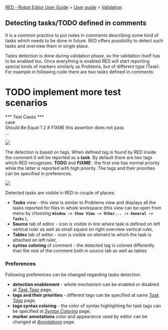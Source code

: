 [RED - Robot Editor User Guide](index.md) > [User
guide](user_guide/user_guide.md) > [Validation](user_guide/validation.md)
>

## Detecting tasks/TODO defined in comments

It is a common practice to put notes in comments describing some kind of tasks
which needs to be done in future. RED offers possibility to detect such tasks
and overview them in single place.

Tasks detection is done during validation phase, so the validation itself has
to be enabled too. Once everything is enabled RED will start reporting special
kinds of markers similarly as Problems, but of different type (Task). For
example in following code there are two tasks defined in comments:

# TODO implement more test scenarios  
*** Test Cases ***  
case  
    Should Be Equal    1    2    # FIXME this assertion does not pass  
    ... 

![](images/editor_tasks.png)  

The detection is based on tags. When defined tag is found by RED inside the
comment it will be reported as a **task**. By default there are two tags which
RED recognizes: **TODO** and **FIXME** : the first one has normal priority
while the latter is reported with high priority. The tags and their priorities
can be specified in preferences.

![](images/tasks.png)  

Detected tasks are visible in RED in couple of places:

  * **Tasks** view - this view is similar to Problems view and displays all the tasks reported for files in whole workspace (this view can be open from menu by choosing **`Window -> Show View -> Other... -> General -> Tasks`** ), 
  * **Source** tab of editor - icon is visible in line where task is defined on left vertical ruler as well as small square on right overview vertical ruler, 
  * **Tables** tab of editor - icon is visible on element to which the task is attached on left ruler, 
  * **syntax coloring** of comment - the detected tag is colored differently than the rest of the comment both in source tab as well as tables 

### Preferences

Following preferences can be changed regarding tasks detection:

  * **detection enablement** \- whole mechanism can be enabled or disabled at _[Task Tags](javascript:executeCommand\('org.eclipse.ui.window.preferences\(preferencePageId=org.robotframework.ide.eclipse.main.plugin.preferences.tasks\)'\))_ page, 
  * **tags and their priorities** \- different tags can be specified at same _[Task Tags](javascript:executeCommand\('org.eclipse.ui.window.preferences\(preferencePageId=org.robotframework.ide.eclipse.main.plugin.preferences.tasks\)'\))_ page, 
  * **tags syntax coloring** \- the color of syntax highlighting for task tags can be specified at _[Syntax Coloring](javascript:executeCommand\('org.eclipse.ui.window.preferences\(preferencePageId=org.robotframework.ide.eclipse.main.plugin.preferences.editor.syntax\)'\))_ page, 
  * **marker annotations** color and appearance used by editor can be changed at _[Annotations](javascript:executeCommand\('org.eclipse.ui.window.preferences\(preferencePageId=org.eclipse.ui.editors.preferencePages.Annotations\)'\))_ page. 

